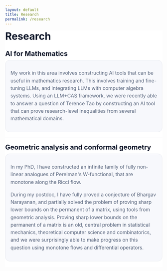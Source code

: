 ```yaml
---
layout: default
title: Research
permalink: /research
---
```


<section id="research" class="res">

  <h1 class="res__title">Research</h1>

  <!-- ===== AI for Mathematics ===== -->
  <article class="card">
    <h2 class="card__title">AI for Mathematics</h2>
    <div class="card__body">
      <p>My work in this area involves constructing AI tools that can be useful in mathematics research. This involves training and fine-tuning LLMs, and integrating LLMs with computer algebra systems. Using an LLM+CAS framework, we were recently able to answer a question of Terence Tao by constructing an AI tool that can prove research-level inequalities from several mathematical domains.</p>
    </div>
  </article>

  <!-- ===== Geometric analysis & conformal geometry ===== -->
  <article class="card">
    <h2 class="card__title">Geometric analysis and conformal geometry</h2>
    <div class="card__body">
      <p>In my PhD, I have constructed an infinite family of fully non-linear analogues of Perelman's W-functional, that are monotone along the Ricci flow.</p>
      <p>During my postdoc, I have fully proved a conjecture of Bhargav Narayanan, and partially solved the problem of proving sharp lower bounds on the permanent of a matrix, using tools from geometric analysis. Proving sharp lower bounds on the permanent of a matrix is an old, central problem in statistical mechanics, theoretical computer science and combinatorics, and we were surprisingly able to make progress on this question using monotone flows and differential operators.</p>
    </div>
  </article>

</section>

<style>
  :root{
    --bg: #ffffff;
    --ink: #0f172a;
    --mute: #475569;
    --soft: #55627a;
    --line: #e6e8ee;
    --chip: #f7f8fc;
    --r: 14px;
  }

  .res{ background: var(--bg); max-width: 900px; }
  .res__title{ margin: 0 0 6px 0; font-size: 2rem; line-height: 1.2; color: var(--ink); }

  .card{ padding: 16px 0 18px 0; border-top: 1px solid var(--line); }
  .card:first-of-type{ border-top: 0; }

  .card__title{ margin: 0 0 8px 0; font-size: 1.35rem; font-weight: 650; color: var(--ink); }

  .card__body{
    background: var(--chip);
    border: 1px solid var(--line);
    border-radius: var(--r);
    padding: 14px 16px;
    color: var(--soft);
    font-size: 0.98rem;
    line-height: 1.55;
  }

  @media (max-width: 640px){
    .card__title{ font-size: 1.2rem; }
    .card__body{ font-size: 0.96rem; }
  }
</style>
